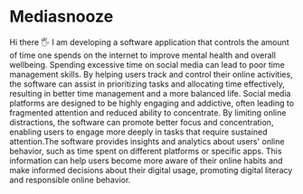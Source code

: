 # Mediasnooze
Hi there 🖐
I am developing a software application that controls the amount of time one spends on the internet to improve mental health and overall wellbeing. Spending excessive time on social media can lead to poor time management skills. By helping users track and control their online activities, the software can assist in prioritizing tasks and allocating time effectively, resulting in better time management and a more balanced life.
Social media platforms are designed to be highly engaging and addictive, often leading to fragmented attention and reduced ability to concentrate. By limiting online distractions, the software can promote better focus and concentration, enabling users to engage more deeply in tasks that require sustained attention.The software provides insights and analytics about users' online behavior, such as time spent on different platforms or specific apps. This information can help users become more aware of their online habits and make informed decisions about their digital usage, promoting digital literacy and responsible online behavior.
